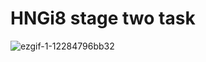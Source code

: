# HNGi8 stage two task
![ezgif-1-12284796bb32](https://user-images.githubusercontent.com/61379839/129777544-e7b3a562-7d05-497c-b334-2ef01889fb59.gif)

